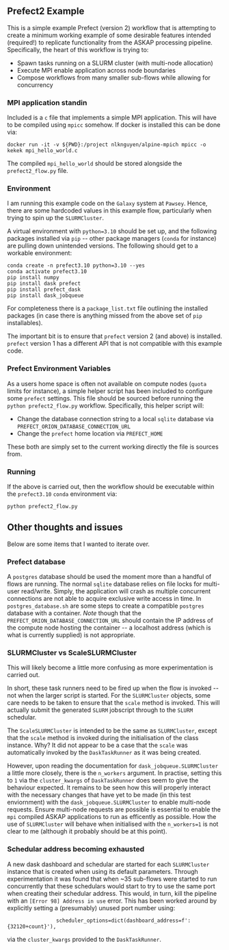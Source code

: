 ## Prefect2 Example

This is a simple example Prefect (version 2) workflow that is attempting to create a minimum working example of some desirable features intended (required!) to replicate functionality from the ASKAP processing pipeline. Specifically, the heart of this workflow is trying to:
- Spawn tasks running on a SLURM cluster (with multi-node allocation)
- Execute MPI enable application across node boundaries
- Compose workflows from many smaller sub-flows while allowing for concurrency

### MPI application standin

Included is a `c` file that implements a simple MPI application. This will have to be compiled using `mpicc` somehow. If docker is installed this can be done via: 

`docker run -it -v ${PWD}:/project nlknguyen/alpine-mpich mpicc -o kekek mpi_hello_world.c`

The compiled `mpi_hello_world` should be stored alongside the `prefect2_flow.py` file. 

### Environment

I am running this example code on the `Galaxy` system at `Pawsey`. Hence, there are some hardcoded values in this example flow, particularly when trying to spin up the `SLURMCluster`. 

A virtual environment with `python=3.10` should be set up, and the following packages installed via `pip` -- other package managers (`conda` for instance) are pulling down unintended versions. The following should get to a workable environment:

```
conda create -n prefect3.10 python=3.10 --yes
conda activate prefect3.10
pip install numpy
pip install dask prefect
pip install prefect_dask
pip install dask_jobqueue
```

For completeness there is a `package_list.txt` file outlining the installed packages (in case there is anything missed from the above set of `pip` installables). 

The important bit is to ensure that `prefect` version 2 (and above) is installed. `prefect` version 1 has a different API that is not compatible with this example code. 

### Prefect Environment Variables

As a users home space is often not available on compute nodes (`quota` limits for instance), a simple helper script has been included to configure some `prefect` settings. This file should be sourced before running the `python prefect2_flow.py` workflow. Specifically, this helper script will:
- Change the database connection string to a local `sqlite` database via `PREFECT_ORION_DATABASE_CONNECTION_URL`
- Change the `prefect` home location via `PREFECT_HOME`

These both are simply set to the current working directly the file is sources from. 

### Running

If the above is carried out, then the workflow should be executable within the `prefect3.10` `conda` environment via:

`python prefect2_flow.py`

## Other thoughts and issues

Below are some items that I wanted to iterate over. 

### Prefect database

A `postgres` database should be used the moment more than a handful of flows are running. The normal `sqlite` database relies on file locks for multi-user read/write. Simply, the application will crash as multiple concurrent connections are not able to acquire exclusive write access in time. In `postgres_database.sh` are some steps to create a compatible `postgres` database with a container. *Note* though that the `PREFECT_ORION_DATABASE_CONNECTION_URL` should contain the IP address of the compute node hosting the container -- a localhost address (which is what is currently supplied) is not appropriate. 

### SLURMCluster vs ScaleSLURMCluster

This will likely become a little more confusing as more experimentation is carried out. 

In short, these task runners need to be fired up when the flow is invoked -- not when the larger script is started. For the `SLURMCluster` objects, some care needs to be taken to ensure that the `scale` method is invoked. This will actually submit the generated `SLURM` jobscript through to the `SLURM` schedular. 

The `ScaleSLURMCluster` is intended to be the same as `SLURMCluster`, except that the `scale` method is invoked during the initialisation of the class instance. Why? It did not appear to be a case that the `scale` was automatically invoked by the `DaskTaskRunner` as it was being created. 

However, upon reading the documentation for `dask_jobqueue.SLURMCluster` a little more closely, there is the `n_workers` argument. In practise, setting this to `1` via the `cluster_kwargs` of `DaskTaskRunner` does seem to give the behaviour expected. It remains to be seen how this will properly interact with the necessary changes that have yet to be made (in this test enviornment) with the `dask_jobqueue.SLURMCluster` to enable multi-node requests. Ensure multi-node requests are possible is essential to enable the `mpi` compiled ASKAP applications to run as efficently as possible. How the use of `SLURMCluster` will behave when initialised with the `n_workers=1` is not clear to me (although it probably should be at this point). 

### Schedular address becoming exhausted

A new dask dashboard and schedular are started for each `SLURMCluster` instance that is created when using its default parameters. Through experimentation it was found that when ~35 sub-flows were started to run concurrently that these schedulars would start to try to use the same port when creating their schedular address. This would, in turn, kill the pipeline with an `[Error 98] Address in use` error. This has been worked around by explicitly setting a (presumably) unused port number using:

`                scheduler_options=dict(dashboard_address=f':{32120+count}'),`

via the `cluster_kwargs` provided to the `DaskTaskRunner`. 
